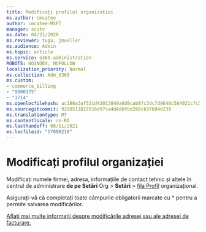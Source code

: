 ```yaml
---
title: Modificați profilul organizației
ms.author: cmcatee
author: cmcatee-MSFT
manager: scotv
ms.date: 04/21/2020
ms.reviewer: tugu, jmueller
ms.audience: Admin
ms.topic: article
ms.service: o365-administration
ROBOTS: NOINDEX, NOFOLLOW
localization_priority: Normal
ms.collection: Adm_O365
ms.custom:
- commerce_billing
- "9000175"
- "1714"
ms.openlocfilehash: ac180a3af521d42013849a6d8cab8fc3dc7d8640c584021cfc5618a688f73b59
ms.sourcegitcommit: 920051182781bd97ce4d4d6fbd268cb37b84d239
ms.translationtype: MT
ms.contentlocale: ro-RO
ms.lasthandoff: 08/11/2021
ms.locfileid: "57890218"
---
```

# <a name="change-organization-profile"></a>Modificați profilul organizației

Modificați numele firmei, adresa, informațiile de contact tehnic și altele în centrul de administrare **de pe Setări** Org  >  **Setări**  >  [fila Profil](https://admin.microsoft.com/AdminPortal/Home#/Settings/OrganizationProfile/:/Settings/L1/OrganizationInformation) organizațional.

Asigurați-vă că completați toate câmpurile obligatorii marcate cu * pentru a permite salvarea modificărilor.

[Aflați mai multe informații despre modificările adresei sau ale adresei de facturare.](https://docs.microsoft.com/microsoft-365/admin/manage/change-address-contact-and-more)
